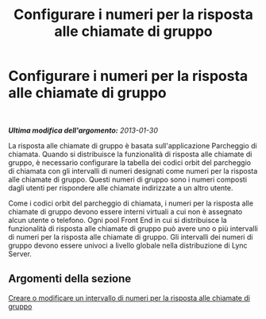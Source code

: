 ﻿---
title: Configurare i numeri per la risposta alle chiamate di gruppo
TOCTitle: Configurare i numeri per la risposta alle chiamate di gruppo
ms:assetid: 5cc67f0b-d70d-446a-8db1-befda8671121
ms:mtpsurl: https://technet.microsoft.com/it-it/library/JJ945631(v=OCS.15)
ms:contentKeyID: 52062167
ms.date: 08/24/2015
mtps_version: v=OCS.15
ms.translationtype: HT
---

# Configurare i numeri per la risposta alle chiamate di gruppo

 

_**Ultima modifica dell'argomento:** 2013-01-30_

La risposta alle chiamate di gruppo è basata sull'applicazione Parcheggio di chiamata. Quando si distribuisce la funzionalità di risposta alle chiamate di gruppo, è necessario configurare la tabella dei codici orbit del parcheggio di chiamata con gli intervalli di numeri designati come numeri per la risposta alle chiamate di gruppo. Questi numeri di gruppo sono i numeri composti dagli utenti per rispondere alle chiamate indirizzate a un altro utente.

Come i codici orbit del parcheggio di chiamata, i numeri per la risposta alle chiamate di gruppo devono essere interni virtuali a cui non è assegnato alcun utente o telefono. Ogni pool Front End in cui si distribuisce la funzionalità di risposta alle chiamate di gruppo può avere uno o più intervalli di numeri per la risposta alle chiamate di gruppo. Gli intervalli dei numeri di gruppo devono essere univoci a livello globale nella distribuzione di Lync Server.

## Argomenti della sezione

[Creare o modificare un intervallo di numeri per la risposta alle chiamate di gruppo](lync-server-2013-create-or-modify-a-group-call-pickup-number-range.md)


